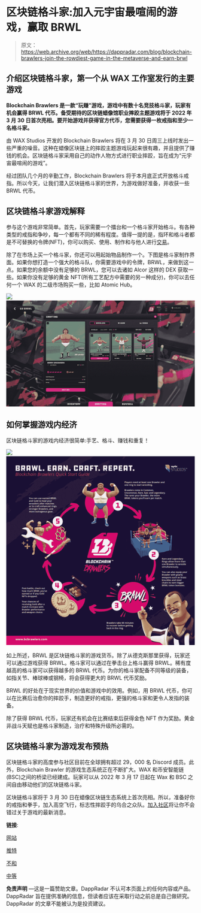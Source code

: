 # 区块链格斗家:加入元宇宙最喧闹的游戏，赢取 BRWL

> 原文：<https://web.archive.org/web/https://dappradar.com/blog/blockchain-brawlers-join-the-rowdiest-game-in-the-metaverse-and-earn-brwl>

## 介绍区块链格斗家，第一个从 WAX 工作室发行的主要游戏

**Blockchain Brawlers 是一款“玩赚”游戏，游戏中有数十名竞技格斗家，玩家有机会赢得 BRWL 代币。备受期待的区块链蜡像馆职业摔跤主题游戏将于 2022 年 3 月 30 日首次亮相。要开始游戏并获得官方代币，您需要获得一枚戒指和至少一名格斗家。**

由 WAX Studios 开发的 Blockchain Brawlers 将在 3 月 30 日周三上线时发出一些严重的噪音。这种在蜡像区块链上的摔跤主题游戏玩起来很有趣，并且提供了赚钱的机会。区块链格斗家采用自己的动作人物方式进行职业摔跤，旨在成为“元宇宙最喧闹的游戏”。

经过团队几个月的辛勤工作，Blockchain Brawlers 将于本月底正式开放格斗戒指。所以今天，让我们潜入区块链格斗家的世界，为游戏做好准备，并收获一些 BRWL 代币。

## 区块链格斗家游戏解释

参与这个游戏非常简单。首先，玩家需要一个擂台和一个格斗家开始格斗。有各种类型的戒指和争吵，每一个都有不同的稀有程度。值得一提的是，指环和格斗者都是不可替换的令牌(NFT)，你可以购买、使用、制作和与他人进行[交易](https://web.archive.org/web/20221004131403/https://wax.atomichub.io/explorer/collection/bcbrawlers#assets)。

除了在市场上买一个格斗家，你还可以用起始物品制作一个。下图是格斗家制作界面。如果你想打造一个强大的格斗队，你需要游戏中的令牌，BRWL，来做到这一点。如果您的余额中没有足够的 BRWL，您可以去诸如 Alcor 这样的 DEX 获取一些。如果你没有足够的黄金 NFT(所有工艺配方中需要的另一种成分)，你可以去任何一个 WAX 的二级市场购买一些，比如 Atomic Hub。

![](img/2538ef2d8acd5cca20f333930034dc99.png)![blockchain brawlers](img/786d31a6afd0cd1d7e9818f3275c2587.png)

## 如何掌握游戏内经济

区块链格斗家的游戏内经济很简单:手艺、格斗、赚钱和重复！

![](img/ac8c55097dc358fee251b389d5647166.png)![blockchain brawlers](img/a7e41df22c435f74cfbb48cef17b66c4.png)

如上所述，BRWL 是区块链格斗家的游戏货币。除了从德克斯那里获得，玩家还可以通过游戏获得 BRWL。格斗家可以通过在拳击台上格斗赢得 BRWL。稀有度越高的格斗家可以获得越多的 BRWL 代币。为你的格斗家配备不同等级的装备，如指关节、棒球棒或钢椅，将会获得更大的 BRWL 代币奖励。

BRWL 的好处在于现实世界的价值和游戏中的效用。例如，用 BRWL 代币，你可以在比赛后治愈你的摔跤手，制造更好的戒指，更强的格斗家和更令人发指的装备。

除了获得 BRWL 代币，玩家还有机会在比赛结束后获得金色 NFT 作为奖励。黄金非战斗天赋也是格斗家制造，治疗和特殊升级所必需的。

## 区块链格斗家为游戏发布预热

区块链格斗家的高度参与社区目前在全球拥有超过 29，000 名 Discord 成员。此外，Blockchain Brawler 的游戏生态系统正在不断扩大。WAX 和币安智能链(BSC)之间的桥梁已经建成。玩家可以从 2022 年 3 月 17 日起在 Wax 和 BSC 之间自由移动他们的区块链格斗家。

区块链格斗家将于 3 月 30 日在蜡像区块链生态系统上首次亮相。所以，准备好你的戒指和拳手，加入高空飞行，标志性摔跤手的乌合之众队。[加入社区](https://web.archive.org/web/20221004131403/https://www.bcbrawlers.com/clkn/https/discord.gg/xpz249ME3C)将让你不会错过关于游戏的最新消息。

**链接**:

[网站](https://web.archive.org/web/20221004131403/https://www.bcbrawlers.com/)

[推特](https://web.archive.org/web/20221004131403/https://www.bcbrawlers.com/clkn/https/twitter.com/bc_brawlers)

[不和](https://web.archive.org/web/20221004131403/https://www.bcbrawlers.com/clkn/https/discord.gg/xpz249ME3C)

[中等](https://web.archive.org/web/20221004131403/https://www.bcbrawlers.com/clkn/https/medium.com/blockchain-brawlers)

**免责声明** —这是一篇赞助文章。DappRadar 不认可本页面上的任何内容或产品。DappRadar 旨在提供准确的信息，但读者应该在采取行动之前总是自己做研究。DappRadar 的文章不能被认为是投资建议。
